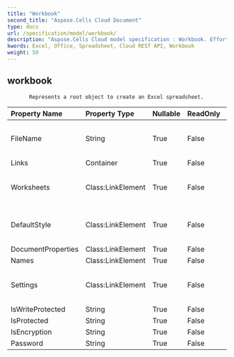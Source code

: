 ```yaml
---
title: "Workbook"
second_title: "Aspose.Cells Cloud Document"
type: docs
url: /specification/model/workbook/
description: "Aspose.Cells Cloud model specification : Workbook. Effortlessly handle Excel and other spreadsheet documents with features like opening, generating, editing, splitting, merging, comparing, and converting."
kwords: Excel, Office, Spreadsheet, Cloud REST API, Workbook
weight: 50
---
```


## **workbook**

           Represents a root object to create an Excel spreadsheet.            

| Property Name | Property Type | Nullable |  ReadOnly | DefaultValue | Description | 
| :- | :- | :- |:- |  :- | :- |
| FileName | String | True |  False |  | Gets and sets the current file name.  |  
| Links | Container | True |  False |  |  |  
| Worksheets | Class:LinkElement | True |  False |  | Gets the  collection in the spreadsheet.  |  
| DefaultStyle | Class:LinkElement | True |  False |  | Gets or sets the default  object of the workbook.  |  
| DocumentProperties | Class:LinkElement | True |  False |  |  |  
| Names | Class:LinkElement | True |  False |  |  |  
| Settings | Class:LinkElement | True |  False |  | Represents the workbook settings.  |  
| IsWriteProtected | String | True |  False |  |  |  
| IsProtected | String | True |  False |  |  |  
| IsEncryption | String | True |  False |  |  |  
| Password | String | True |  False |  |  |  

